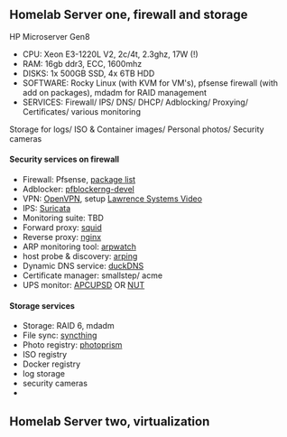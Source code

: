 ## Homelab Server one, firewall and storage
HP Microserver Gen8
- CPU: Xeon E3-1220L V2, 2c/4t, 2.3ghz, 17W (!)
- RAM: 16gb ddr3, ECC, 1600mhz
- DISKS: 1x 500GB SSD, 4x 6TB HDD
- SOFTWARE: Rocky Linux (with KVM for VM's), pfsense firewall (with add on packages), mdadm for RAID management
- SERVICES: 
Firewall/ IPS/ DNS/ DHCP/ Adblocking/ Proxying/ Certificates/ various monitoring

Storage for logs/ ISO & Container images/ Personal photos/ Security cameras


#### Security services on firewall 
- Firewall: Pfsense, [package list](https://docs.netgate.com/pfsense/en/latest/packages/list.html)
- Adblocker: [pfblockerng-devel](https://docs.netgate.com/pfsense/en/latest/packages/pfblocker.html)
- VPN: [OpenVPN](https://docs.netgate.com/pfsense/en/latest/recipes/openvpn-ra.html), setup [Lawrence Systems Video](https://www.youtube.com/watch?v=PgielyUFGeQ)
- IPS: [Suricata](https://suricata.readthedocs.io/en/suricata-6.0.3/)
- Monitoring suite: TBD
- Forward proxy: [squid](https://docs.netgate.com/pfsense/en/latest/recipes/http-client-proxy.html)
- Reverse proxy: [nginx](https://docs.nginx.com/nginx/admin-guide/web-server/reverse-proxy/)
- ARP monitoring tool: [arpwatch](https://en.wikipedia.org/wiki/Arpwatch)
- host probe & discovery: [arping](https://docs.netgate.com/pfsense/en/latest/packages/arping.html)
- Dynamic DNS service: [duckDNS](https://www.duckdns.org/)
- Certificate manager: smallstep/ acme
 - UPS monitor: [APCUPSD](http://www.apcupsd.org/manual/manual.html) OR [NUT](https://networkupstools.org/)

#### Storage services
- Storage: RAID 6, mdadm 
- File sync: [syncthing](https://syncthing.net/)
- Photo registry: [photoprism](https://photoprism.app/)
- ISO registry
- Docker registry
- log storage 
- security cameras
- 
## Homelab Server two, virtualization
